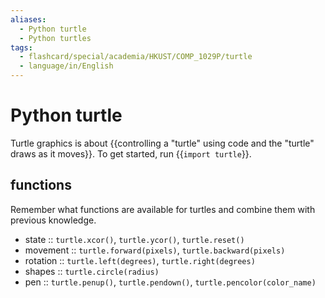 ```yaml
---
aliases:
  - Python turtle
  - Python turtles
tags:
  - flashcard/special/academia/HKUST/COMP_1029P/turtle
  - language/in/English
---
```


# Python turtle

Turtle graphics is about {{controlling a "turtle" using code and the "turtle" draws as it moves}}. To get started, run {{`import turtle`}}. <!--SR:!2024-09-03,148,310!2025-01-13,266,330-->

## functions

Remember what functions are available for turtles and combine them with previous knowledge.

- state :: `turtle.xcor()`, `turtle.ycor()`, `turtle.reset()` <!--SR:!2024-05-11,26,290-->
- movement :: `turtle.forward(pixels)`, `turtle.backward(pixels)` <!--SR:!2024-04-26,65,310-->
- rotation :: `turtle.left(degrees)`, `turtle.right(degrees)` <!--SR:!2024-05-03,71,310-->
- shapes :: `turtle.circle(radius)` <!--SR:!2024-12-22,247,330-->
- pen :: `turtle.penup()`, `turtle.pendown()`, `turtle.pencolor(color_name)` <!--SR:!2024-07-27,115,290-->
